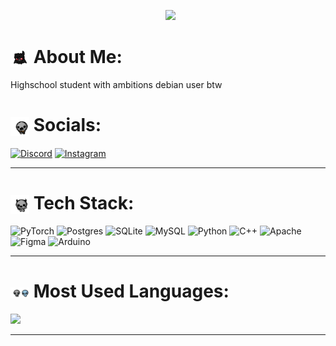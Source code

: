 <p align="center">
  <img src="https://pa1.aminoapps.com/6055/abe302331d5c6158fb3c38f28fd2f434d4e0879a_hq.gif" width="400">
</p>

<h1><img src="azazel.gif" alt="Azazel Dancing" width="30" style="vertical-align: middle;"> About Me:</h1>
Highschool student with ambitions
debian user btw

<h1><img src="keeper.gif" alt="Keeper Dancing" width="30" style="vertical-align: middle;"> Socials:</h1>

[![Discord](https://img.shields.io/badge/Discord-%237289DA.svg?logo=discord&logoColor=white)](https://discord.gg/@ulaviceditestalozplnahrdlakricel)
[![Instagram](https://img.shields.io/badge/Instagram-%23E4405F.svg?logo=Instagram&logoColor=white)](https://instagram.com/fent_abuser)

---

<h1><img src="apolyon.gif" alt="Apolyon" width="30" style="vertical-align: middle;"> Tech Stack:</h1>

![PyTorch](https://img.shields.io/badge/PyTorch-%23EE4C2C.svg?style=for-the-badge&logo=PyTorch&logoColor=white) ![Postgres](https://img.shields.io/badge/postgres-%23316192.svg?style=for-the-badge&logo=postgresql&logoColor=white) ![SQLite](https://img.shields.io/badge/sqlite-%2307405e.svg?style=for-the-badge&logo=sqlite&logoColor=white) ![MySQL](https://img.shields.io/badge/mysql-4479A1.svg?style=for-the-badge&logo=mysql&logoColor=white) ![Python](https://img.shields.io/badge/python-3670A0?style=for-the-badge&logo=python&logoColor=ffdd54) ![C++](https://img.shields.io/badge/c++-%2300599C.svg?style=for-the-badge&logo=c%2B%2B&logoColor=white) ![Apache](https://img.shields.io/badge/apache-%23D42029.svg?style=for-the-badge&logo=apache&logoColor=white) ![Figma](https://img.shields.io/badge/figma-%23F24E1E.svg?style=for-the-badge&logo=figma&logoColor=white) ![Arduino](https://img.shields.io/badge/-Arduino-00979D?style=for-the-badge&logo=Arduino&logoColor=white)

---

<h1><img src="forgor.gif" alt="Forgor" width="30" style="vertical-align: middle;"> Most Used Languages:</h1>

![](https://github-readme-stats.vercel.app/api/top-langs/?username=KR3915&theme=dark&hide_border=false&include_all_commits=false&count_private=false&layout=compact)

---
